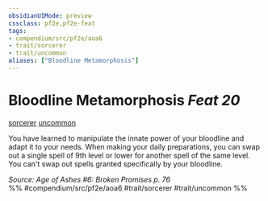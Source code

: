 ```yaml
---
obsidianUIMode: preview
cssclass: pf2e,pf2e-feat
tags:
- compendium/src/pf2e/aoa6
- trait/sorcerer
- trait/uncommon
aliases: ["Bloodline Metamorphosis"]
---
```

# Bloodline Metamorphosis  *Feat 20*  
[sorcerer](Reference/Rules/Traits/sorcerer.md "Sorcerer Class Trait")  [uncommon](uncommon.md "Uncommon Rarity Trait")  


You have learned to manipulate the innate power of your bloodline and adapt it to your needs. When making your daily preparations, you can swap out a single spell of 9th level or lower for another spell of the same level. You can't swap out spells granted specifically by your bloodline.

*Source: Age of Ashes #6: Broken Promises p. 76*  
%% #compendium/src/pf2e/aoa6 #trait/sorcerer #trait/uncommon %%